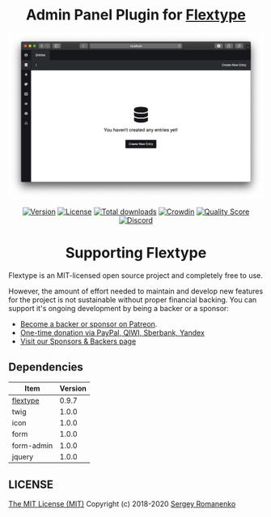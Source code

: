<h1 align="center">Admin Panel Plugin for <a href="http://flextype.org/">Flextype</a></h1>

![preview](preview.png)

<p align="center">
<a href="https://github.com/flextype/flextype/releases"><img alt="Version" src="https://img.shields.io/github/release/flextype-plugins/admin.svg?label=version"></a> <a href="https://github.com/flextype-plugins/admin"><img src="https://img.shields.io/badge/license-MIT-blue.svg" alt="License"></a> <a href="https://github.com/flextype-plugins/admin"><img src="https://img.shields.io/github/downloads/flextype-plugins/admin/total.svg?colorB=blue" alt="Total downloads"></a> <a href="https://crowdin.com/project/flextype-admin"><img src="https://d322cqt584bo4o.cloudfront.net/flextype/localized.svg" alt="Crowdin"></a> <a href="https://scrutinizer-ci.com/g/flextype/flextype?branch=master"><img src="https://img.shields.io/scrutinizer/g/flextype/flextype.svg?branch=master" alt="Quality Score"></a> <a href=""><img src="https://img.shields.io/discord/423097982498635778.svg?logo=discord&colorB=728ADA&label=Discord%20Chat" alt="Discord"></a>
</p>

<h1 align="center">Supporting Flextype</h1>

Flextype is an MIT-licensed open source project and completely free to use.

However, the amount of effort needed to maintain and develop new features for the project is not sustainable without proper financial backing. You can support it's ongoing development by being a backer or a sponsor:

- [Become a backer or sponsor on Patreon](https://www.patreon.com/awilum).
- [One-time donation via PayPal, QIWI, Sberbank, Yandex](http://flextype.org/en/one-time-donation)
- [Visit our Sponsors & Backers page](http://flextype.org/en/sponsors)

## Dependencies

| Item | Version |
|---|---|
| [flextype](https://github.com/flextype/flextype) | 0.9.7 |
| twig | 1.0.0 |
| icon | 1.0.0 |
| form | 1.0.0 |
| form-admin | 1.0.0 |
| jquery | 1.0.0 |

## LICENSE
[The MIT License (MIT)](https://github.com/flextype/flextype/blob/master/LICENSE.txt)
Copyright (c) 2018-2020 [Sergey Romanenko](https://github.com/Awilum)
